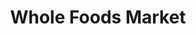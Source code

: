 ---
title: "Whole Foods Market"
url: /denver/whole-foods-market-east-11th-avenue/
shop: Supermarkt
---